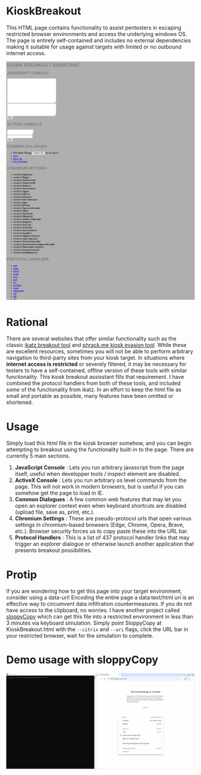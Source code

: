 # KioskBreakout
This HTML page contains functionality to assist pentesters in escaping restricted browser environments and access the underlying windows OS. The page is entirely self-contained and includes no external dependencies making it suitable for usage against targets with limited or no outbound internet access.

![](https://github.com/PN-Tester/KioskBreakout/blob/main/Breakout.PNG)

# Rational 
There are several websites that offer similar functionality such as the classic [ikatz breakout tool](https://www.ikat.kronicd.net/Windows/) and [phrack.me kiosk evasion tool](https://www.phrack.me/tools/2022/11/02/Kiosk-Breakout.html). While these are excellent resources, sometimes you will not be able to perform arbitrary navigation to third-party sites from your kiosk target. In situations where **internet access is restricted** or severely filtered, it may be necessary for testers to have a self-contained, offline version of these tools with similar functionality. This kiosk breakout assisstant fills that requirement. I have combined the protocol handlers from both of these tools, and included _some_ of the functionality from ikatz. In an effort to keep the html file as small and portable as possible, many features have been omitted or shortened.

# Usage
Simply load this html file in the kiosk browser somehow, and you can begin attempting to breakout using the functionality built-in to the page. There are currently 5 main sections.

1. **JavaScript Console** : Lets you run arbitrary javascript from the page itself, useful when developper tools / inspect element are disabled.
2. **ActiveX Console** : Lets you run arbitrary os level commands from the page. This will not work in modern browsers, but is useful if you can somehow get the page to load in IE. 
3. **Common Dialogues** : A few common web features that may let you open an explorer context even when keyboard shortcuts are disabled (upload file, save as, print, etc.).
4. **Chromium Settings** : These are pseudo-protocol urls that open various settings in chromium-based browsers (Edge, Chrome, Opera, Brave, etc.). Browser security forces us to copy paste these into the URL bar.
5. **Protocol Handlers** : This is a list of 437 protocol handler links that may trigger an explorer dialogue or otherwise launch another application that presents breakout possibilities.

# Protip
If you are wondering how to get this page into your target environment, consider using a data-uri! Encoding the entire page a data:text/html uri is an effective way to circumvent data infiltration countermeasures. If you do not have access to the clipboard, no worries. I have another project called [sloppyCopy](https://github.com/PN-Tester/sloppyCopy) which can get this file into a restricted environment in less than 3 minutes via keyboard simulation. Simply point SloppyCopy at KioskBreakout.html with the ```--citrix``` and ```--uri``` flags, click the URL bar in your restricted browser, wait for the simulation to complete.

# Demo usage with sloppyCopy
![](https://github.com/PN-Tester/KioskBreakout/blob/main/breakout%20demo.gif)
